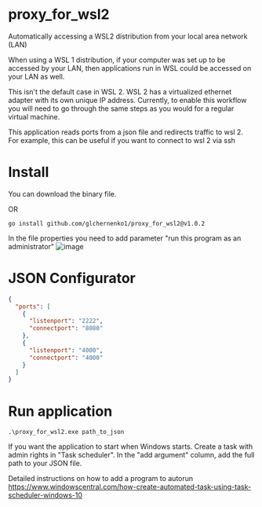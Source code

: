 # proxy_for_wsl2
Automatically accessing a WSL2 distribution from your local area network (LAN)

When using a WSL 1 distribution, if your computer was set up to be accessed by your LAN, then applications run in WSL could be accessed on your LAN as well.

This isn't the default case in WSL 2. WSL 2 has a virtualized ethernet adapter with its own unique IP address. Currently, to enable this workflow you will need to go through the same steps as you would for a regular virtual machine.

This application reads ports from a json file and redirects traffic to wsl 2. For example, this can be useful if you want to connect to wsl 2 via ssh

# Install
You can download the binary file.

OR
```
go install github.com/glchernenko1/proxy_for_wsl2@v1.0.2
```
In the file properties you need to add parameter "run this program as an administrator"
![image](https://user-images.githubusercontent.com/42982650/201486929-cf8cda45-a772-45f0-a389-b6fa72562973.png)

# JSON Configurator
```JSON
{
  "ports": [
    {
      "listenport": "2222",
      "connectport": "8080"
    },
    {
      "listenport": "4000",
      "connectport": "4000"
    }
  ]
}
```

# Run application

```
.\proxy_for_wsl2.exe path_to_json
```
If you want the application to start when Windows starts. Create a task with admin rights in "Task scheduler". In the "add argument" column, add the full path to your JSON file. 

Detailed instructions on how to add a program to autorun https://www.windowscentral.com/how-create-automated-task-using-task-scheduler-windows-10
